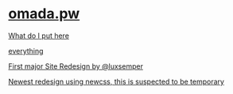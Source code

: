 # <a href=https://omada.pw>omada.pw

What do I put here

everything

First major Site Redesign by @luxsemper

Newest redesign using newcss, this is suspected to be temporary
